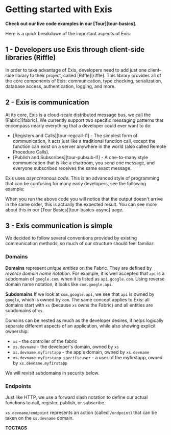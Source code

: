# Getting started with Exis

**Check out our live code examples in our [Tour][tour-basics].**

Here is a quick breakdown of the important aspects of Exis:

## 1 - Developers use Exis through client-side libraries (Riffle)

In order to take advantage of Exis, developers need to add just one client-side library to their project, called [Riffle][riffle]. This library provides all of the core components of Exis: communication, type checking, serialization, database access, authentication, logging, and more.

## 2 - Exis is communication

At its core, Exis is a cloud-scale distributed message bus, we call the [Fabric][fabric]. We currently support two specific messaging patterns that encompass nearly everything that a developer could ever want to do:

* [Registers and Calls][tour-regcall-l1] - The simplest form of communication, it acts just like a traditional function call, except the function can exist on a server anywhere in the world (also called Remote Procedure Calls).
* [Publish and Subscribes][tour-pubsub-l1] - A one-to-many style communication that is like a chatroom, you send one message, and everyone subscribed receives the same exact message.

Exis uses *asynchronous code*. This is an advanced style of programming that can be confusing for many early developers, see the following example:

<exis-code name="Tour Basics 2"></exis-code>

When you run the above code you will notice that the output doesn't arrive in the same order, this is actually the expected result. You can see more about this in our [Tour Basics][tour-basics-async] page.

## 3 - Exis communication is simple

We decided to follow several conventions provided by existing communication methods, so much of our structure should feel familiar:

### Domains

**Domains** represent *unique entities* on the Fabric. They are defined by *reverse domain name notation*. For example, it is well accepted that `api` is a subdomain of `google.com`, when it is listed as `api.google.com`. Using reverse domain name notation, it looks like `com.google.api`.

**Subdomains** If we look at `com.google.api`, we see that `api` is owned by `google`, which is owned by `com`. The same concept applies to Exis: all domains start with `xs` (because `xs` owns the Fabric) and all entities are subdomains of `xs`. 

Domains can be nested as much as the developer desires, it helps logically separate different aspects of an application, while also showing explicit ownership:

* `xs` - the controller of the fabric
* `xs.devname` - the developer's domain, owned by `xs`
* `xs.devname.myfirstapp` - the app's domain, owned by `xs.devname`
* `xs.devname.myfirstapp.specificuser` - a user of the myfirstapp, owned by `xs.devname.myfirstapp`

We will revisit subdomains in security below.

### Endpoints

Just like HTTP, we use a forward slash notation to define our actual functions to call, register, publish, or subscribe.

`xs.devname/endpoint` represents an action (called `/endpoint`) that can be taken on the `xs.devname` domain.

<!--
## 4 - Exis comes built-in with security

Exis provides security as a primary feature. This means it is built into our system from the ground up, not added as an after thought.

### Authentication


### Permissions
-->

__TOCTAGS__
